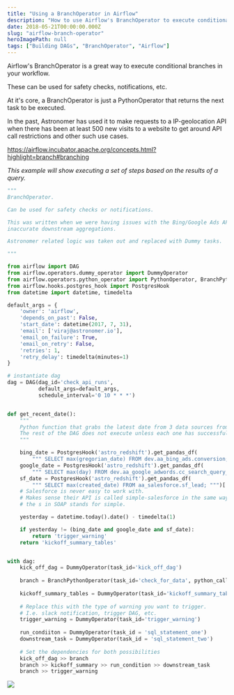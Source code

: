 ```yaml
---
title: "Using a BranchOperator in Airflow"
description: "How to use Airflow's BranchOperator to execute conditional branches in your workflow."
date: 2018-05-21T00:00:00.000Z
slug: "airflow-branch-operator"
heroImagePath: null
tags: ["Building DAGs", "BranchOperator", "Airflow"]
---
```


Airflow's BranchOperator is a great way to execute conditional branches in your workflow.

These can be used for safety checks, notifications, etc.

At it's core, a BranchOperator is just a PythonOperator that returns the next task to be executed.

In the past, Astronomer has used it to make requests to a IP-geolocation API when there has been at least 500 new visits to a website to get around API call restrictions and other such use cases.

https://airflow.incubator.apache.org/concepts.html?highlight=branch#branching

_This example will show executing a set of steps based on the results of a query._

```py
"""
BranchOperator.

Can be used for safety checks or notifications.

This was written when we were having issues with the Bing/Google Ads APIs. Lack of data would lead to 
inaccurate downstream aggregations.

Astronomer related logic was taken out and replaced with Dummy tasks.

"""

from airflow import DAG
from airflow.operators.dummy_operator import DummyOperator
from airflow.operators.python_operator import PythonOperator, BranchPythonOperator
from airflow.hooks.postgres_hook import PostgresHook
from datetime import datetime, timedelta

default_args = {
    'owner': 'airflow',
    'depends_on_past': False,
    'start_date': datetime(2017, 7, 31),
    'email': ['viraj@astronomer.io'],
    'email_on_failure': True,
    'email_on_retry': False,
    'retries': 1,
    'retry_delay': timedelta(minutes=1)
}

# instantiate dag
dag = DAG(dag_id='check_api_runs',
          default_args=default_args,
          schedule_interval='0 10 * * *')


def get_recent_date():
    """
    Python function that grabs the latest date from 3 data sources from internal reporting.
    The rest of the DAG does not execute unless each one has successfully run.
    """

    bing_date = PostgresHook('astro_redshift').get_pandas_df(
        """ SELECT max(gregorian_date) FROM dev.aa_bing_ads.conversion;""")['max'][0]
    google_date = PostgresHook('astro_redshift').get_pandas_df(
        """ SELECT max(day) FROM dev.aa_google_adwords.cc_search_query_performance_report	; """)['max'][0]
    sf_date = PostgresHook('astro_redshift').get_pandas_df(
        """ SELECT max(created_date) FROM aa_salesforce.sf_lead; """)['max'][0].to_pydatetime().date()
    # Salesforce is never easy to work with.
    # Makes sense their API is called simple-salesforce in the same way
    # the s in SOAP stands for simple.

    yesterday = datetime.today().date() - timedelta(1)

    if yesterday != (bing_date and google_date and sf_date):
        return 'trigger_warning'
    return 'kickoff_summary_tables'


with dag:
    kick_off_dag = DummyOperator(task_id='kick_off_dag')
    
    branch = BranchPythonOperator(task_id='check_for_data', python_callable=get_recent_date)
    
    kickoff_summary_tables = DummyOperator(task_id='kickoff_summary_tables')
    
    # Replace this with the type of warning you want to trigger.
    # I.e. slack notification, trigger DAG, etc.
    trigger_warning = DummyOperator(task_id='trigger_warning')
    
    run_condiiton = DummyOperator(task_id = 'sql_statement_one')
    downstream_task = DummyOperator(task_id = 'sql_statement_two')
    
    # Set the dependencies for both possibilities
    kick_off_dag >> branch
    branch >> kickoff_summary >> run_condition >> downstream_task
    branch >> trigger_warning
```


![](https://cdn.astronomer.io/website/img/guides/branch_operator_dag.png)
    